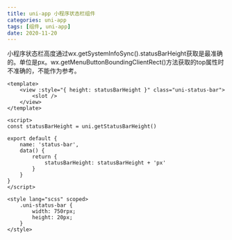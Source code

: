```yaml
---
title: uni-app 小程序状态栏组件
categories: uni-app
tags: [组件, uni-app]
date: 2020-11-20
---   
```


小程序状态栏高度通过wx.getSystemInfoSync().statusBarHeight获取是最准确的。单位是px。wx.getMenuButtonBoundingClientRect()方法获取的top属性时不准确的，不能作为参考。

```
<template>
	<view :style="{ height: statusBarHeight }" class="uni-status-bar">
		<slot />
	</view>
</template>

<script>
const statusBarHeight = uni.getStatusBarHeight()

export default {
	name: 'status-bar',
	data() {
		return {
			statusBarHeight: statusBarHeight + 'px'
		}
	}
}
</script>

<style lang="scss" scoped>
	.uni-status-bar {
		width: 750rpx;
		height: 20px;
	}
</style>
```

